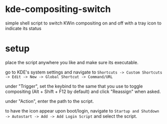 # kde-compositing-switch
simple shell script to switch KWin compositing on and off with a tray icon to indicate its status

# setup
place the script anywhere you like and make sure its executable.

go to KDE's system settings and navigate to `Shortcuts -> Custom Shortcuts -> Edit -> New -> Global Shortcut -> Command/URL`

under "Trigger", set the keybind to the same that you use to toggle compositing (Alt + Shift + F12 by default) and click "Reassign" when asked.

under "Action", enter the path to the script.

to have the icon appear upon boot/login, navigate to `Startup and Shutdown -> Autostart -> Add -> Add Login Script` and select the script.
